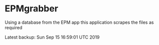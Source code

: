 # EPMgrabber
Using a database from the EPM app this application scrapes the files as required


Latest backup: Sun Sep 15 16:59:01 UTC 2019
